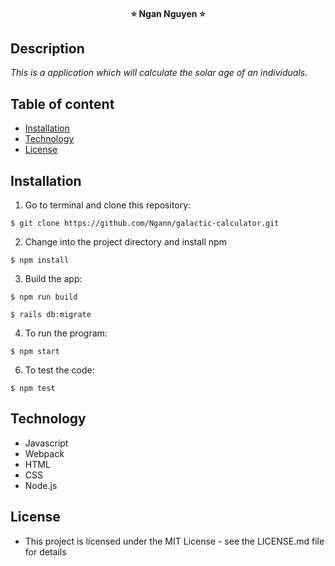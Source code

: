 <h4 align="center"> ⭐️ Ngan Nguyen ⭐️ </h4>

## Description

_This is a application which will calculate the solar age of an individuals._

## Table of content

- [Installation](#installation)
- [Technology](#technology)
- [License](#license)

## Installation

1. Go to terminal and clone this repository:
```
$ git clone https://github.com/Ngann/galactic-calculator.git
```
2. Change into the project directory and install npm
```
$ npm install
```
3. Build the app:
```
$ npm run build
```
```
$ rails db:migrate
```
4. To run the program:
```
$ npm start
```
6. To test the code:
```
$ npm test
```

## Technology
* Javascript
* Webpack
* HTML
* CSS
* Node.js

## License
* This project is licensed under the MIT License - see the LICENSE.md file for details
